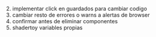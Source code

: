 2. implementar click en guardados para cambiar codigo
4. cambiar resto de errores o warns a alertas de browser
5. confirmar antes de eliminar componentes
6. shadertoy variables propias
